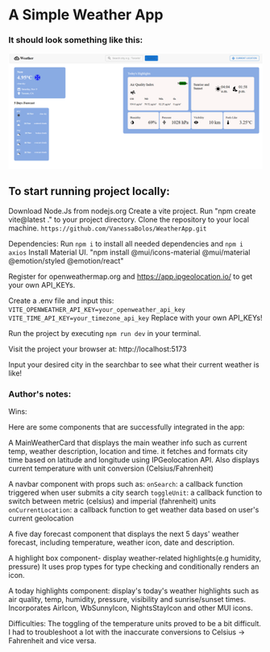 # A Simple Weather App
### It should look something like this:
![weatherapp Screenshot](./src/assets/images/screenshot.png)

## To start running project locally:
Download Node.Js from nodejs.org 
Create a vite project. Run "npm create vite@latest ." to your project directory.
Clone the repository to your local machine. `https://github.com/VanessaBolos/WeatherApp.git`

Dependencies:
Run `npm i` to install all needed dependencies and `npm i axios` 
Install Material UI. "npm install @mui/icons-material @mui/material @emotion/styled @emotion/react"

Register for openweathermap.org and https://app.ipgeolocation.io/ to get your own API_KEYs.

Create a .env file and input this:
`VITE_OPENWEATHER_API_KEY=your_openweather_api_key
 VITE_TIME_API_KEY=your_timezone_api_key`
Replace with your own API_KEYs!

Run the project by executing `npm run dev` in your terminal.

Visit the project your browser at: http://localhost:5173

Input your desired city in the searchbar to see what their current weather is like!

### Author's notes:

Wins:

Here are some components that are successfully integrated in the app:

A MainWeatherCard that displays the main weather info such as current temp, weather description, location and time. it fetches and formats city time based on latitude and longitude using IPGeolocation API. Also displays current temperature with unit conversion (Celsius/Fahrenheit)

A navbar component with props such as:
`onSearch`: a callback function triggered when user submits a city search
`toggleUnit`: a callback function to switch between metric (celsius) and imperial (fahrenheit) units
`onCurrentLocation`: a callback function to get weather data based on user's current geolocation

A five day forecast component that displays the next 5 days' weather forecast, including temperature, weather icon, date and description.

A highlight box component- display weather-related highlights(e.g humidity, pressure)
It uses prop types for type checking and conditionally renders an icon.

A today highlights component: display's today's weather highlights such as air quality, temp, humidity, pressure, visibility and sunrise/sunset times. Incorporates AirIcon, WbSunnyIcon, NightsStayIcon and other MUI icons.


Difficulties:
The toggling of the temperature units proved to be a bit difficult. I had to troubleshoot a lot with the inaccurate conversions to Celsius -> Fahrenheit and vice versa. 

